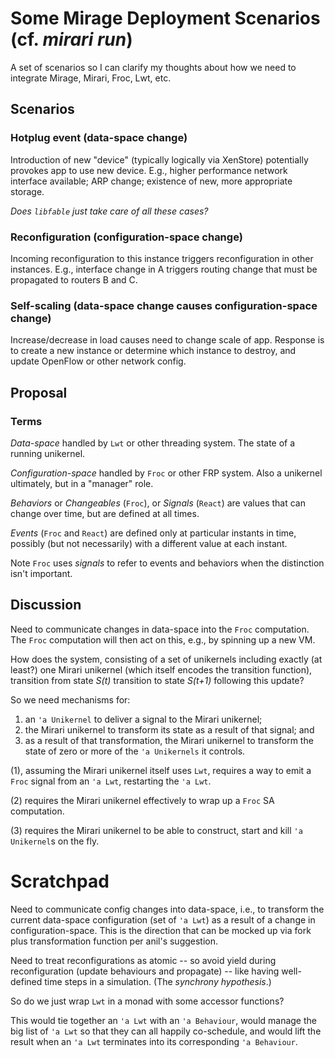 # Some Mirage Deployment Scenarios (cf. _mirari run_)

A set of scenarios so I can clarify my thoughts about how we need to integrate Mirage, Mirari, Froc, Lwt, etc.

## Scenarios

### Hotplug event (data-space change)

Introduction of new "device" (typically logically via XenStore) potentially provokes app to use new device. E.g., higher performance network interface available; ARP change; existence of new, more appropriate storage.

_Does `libfable` just take care of all these cases?_

### Reconfiguration (configuration-space change)

Incoming reconfiguration to this instance triggers reconfiguration in other instances. E.g., interface change in A triggers routing change that must be propagated to routers B and C.

### Self-scaling (data-space change causes configuration-space change)

Increase/decrease in load causes need to change scale of app. 
Response is to create a new instance or determine which instance to destroy, and update OpenFlow or other network config.

## Proposal

### Terms

_Data-space_ handled by `Lwt` or other threading system. The state of a running unikernel.

_Configuration-space_ handled by `Froc` or other FRP system. Also a unikernel ultimately, but in a "manager" role.

_Behaviors_ or _Changeables_ (`Froc`), or _Signals_ (`React`)  are values that can change over time, but are defined at all times.

_Events_ (`Froc` and `React`) are defined only at particular instants in time, possibly (but not necessarily) with a different value at each instant. 

Note `Froc` uses _signals_ to refer to events and behaviors when the distinction isn't important.

## Discussion

Need to communicate changes in data-space into the `Froc` computation. The `Froc` computation will then act on this, e.g., by spinning up a new VM.

How does the system, consisting of a set of unikernels including exactly (at least?) one Mirari unikernel (which itself encodes the transition function), transition from state _S(t)_ transition to state _S(t+1)_ following this update?

So we need mechanisms for:

1. an `'a Unikernel` to deliver a signal to the Mirari unikernel;
2. the Mirari unikernel to transform its state as a result of that signal; and
3. as a result of that transformation, the Mirari unikernel to transform the state of zero or more of the `'a Unikernels` it controls.

(1), assuming the Mirari unikernel itself uses `Lwt`, requires a way to emit a `Froc` signal from an `'a Lwt`, restarting the `'a Lwt`.

(2) requires the Mirari unikernel effectively to wrap up a `Froc` SA computation.

(3) requires the Mirari unikernel  to be able to construct, start and kill `'a Unikernel`s on the fly.


# Scratchpad

Need to communicate config changes into data-space, i.e., to transform the current data-space configuration (set of `'a Lwt`) as a result of a change in configuration-space. This is the direction that can be mocked up via fork plus transformation function per anil's suggestion.

Need to treat reconfigurations as atomic -- so avoid yield during reconfiguration (update behaviours and propagate) -- like having well-defined time steps in a simulation. (The _synchrony hypothesis_.)

So do we just wrap `Lwt` in a monad with some accessor functions?

This would tie together an `'a Lwt` with an `'a Behaviour`, would manage the big list of `'a Lwt` so that they can all happily co-schedule, and would lift the result when an `'a Lwt` terminates into its corresponding `'a Behaviour`.
